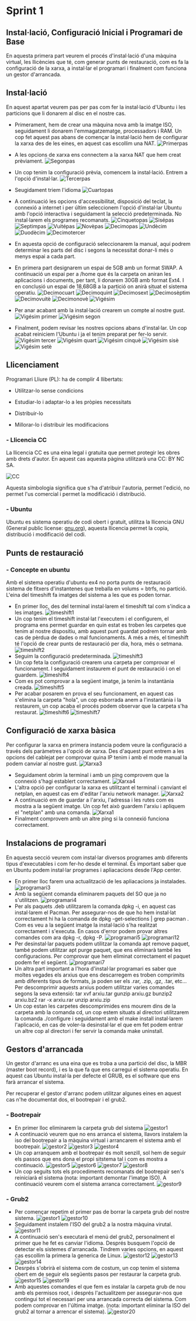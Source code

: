 # Sprint 1

## Instal·lació, Configuració Inicial i Programari de Base

En aquesta primera part veurem el procés d'instal·lació d'una màquina virtual, les llicències que té, com generar punts de restauració, com es fa la configuració de la xarxa, a instal·lar el programari i finalment com funciona un gestor d'arrancada.

## Instal·lació
En aquest apartat veurem pas per pas com fer la instal·lació d'Ubuntu i les particions que li donarem al disc en el nostre cas.

- Primerament, hem de crear una màquina nova amb la imatge ISO, seguidament li donarem l'emmagatzematge, processadors i RAM. Un cop fet aquest pas abans de començar la instal·lació hem de configurar la xarxa des de les eines, en aquest cas escollim una NAT.
![Primerpas](Instalacio1.png)

- A les opcions de xarxa ens connectem a la xarxa NAT que hem creat prèviament.
![Segonpas](Instalacio2.png)
- Un cop tenim la configuració prèvia, comencem la instal·lació. Entrem a l'opció d'instal·lar.
![Tercerpas](Instalacio3.png)
- Seugidament triem l'idioma
![Cuartopas](Instalacio4.png)
- A continuació les opcions d'accessibilitat, disposició del teclat, la connexió a internet i per últim seleccionem l'opció d'instal·lar Ubuntu amb l'opció interactiva i seguidament la selecció predeterminada. No instal·larem els programes recomanats.
![Cinquetopas](Instalacio5.png)
![Sisépas](Instalacio6.png)
![Septimpas](Instalacio7.png)
![Vuitépas](Instalacio8.png)
![Novèpas](Instalacio9.png)
![Decimopas](Instalacio10.png)
![Undècim](Instalacio11.png)
![Duodècim](Instalacio12.png)
![Decimotercer](Instalacio13.png)
- En aquesta opció de configuració seleccionarem la manual, aquí podrem determinar les parts del disc i segons la necessitat donar-li més o menys espai a cada part.
- En primera part designarem un espai de 5GB amb un format SWAP. A continuació un espai per a /home que és la carpeta on aniran les aplicacions i documents, per tant, li donarem 30GB amb format Ext4. I en conclusió un espai de 18,68GB a la partició on anirà situat el sistema operatiu.
![Decimocuart](Instalacio14.png)
![Decimoquint](Instalacio15.png)
![Decimosext](Instalacio16.png)
![Decimosèptim](Instalacio17.png)
![Decimovuitè](Instalacio18.png)
![Decimonovè](Instalacio19.png)
![Vigésim](Instalacio20.png)
- Per anar acabant amb la instal·lació crearem un compte al nostre gust.
![Vigésim primer](Instalacio21.png)
![Vigésim segon](Instalacio22.png)
- Finalment, podem revisar les nostres opcions abans d'instal·lar. Un cop acabat reiniciem l'Ubuntu i ja el tenim preparat per fer-lo servir.
![Vigésim tercer](Instalacio23.png)
![Vigésim quart](Instalacio24.png)
![Vigésim cinquè](Instalacio25.png)
![Vigésim sisè](Instalacio26.png)
![Vigésim setè](Instalacio27.png)




## Llicenciament 

Programari Lliure (PL): ha de complir 4 llibertats:

- Utilitzar-lo sense condicions

- Estudiar-lo i adaptar-lo a les pròpies necessitats

- Distribuir-lo

- Millorar-lo i distribuir les modificacions

### - Llicencia CC
La llicencia CC es una eina legal i gratuita que permet protegir les obres amb drets d'autor. En aquest cas aquesta pàgina utilitzarà una CC: BY NC SA.

![CC](CC.png)

Aquesta simbologia significa que s'ha d'atribuir l'autoria, permet l'edició, no permet l'us comercial i permet la modificació i distribució.
### - Ubuntu
Ubuntu es sistema operatiu de codi obert i gratuit, utilitza la llicencia GNU (General public license: [gnu.org](https://www.gnu.org/licenses/fdl-1.3.html)), aquesta llicencia permet la copia, distribució i modificació del codi.  


## Punts de restauració
### - Concepte en ubuntu
Amb el sistema operatiu d'ubuntu
ex4 no porta punts de restauració
sistema de fitxers d'instantenes que treballa en volums = btrfs, no partició. L'eina del timeshift fa imatges del sistema a les que es poden tornar.

- En primer lloc, des del terminal instal·larem el timeshift tal com s'indica a les imatges.
![timeshift1](timeshift1.png)
- Un cop tenim el timeshift instal·lat l'executem i el configurem, el programa ens permet guardar en quin estat es troben les carpetes que tenim al nostre dispositiu, amb aquest punt guardat podrem tornar amb cas de pèrdua de dades o mal funcionaments. A més a més, el timeshift té l'opció de crear punts de restauració per dia, hora, més o setmana.
![timeshift2](timeshift2.png)
- Seguim la configuració predeterminada.
![timeshift3](timeshift3.png)
- Un cop feta la configuració crearem una carpeta per comprovar el funcionament. I seguidament instaurem el punt de restauració i on el guardem.
![timeshift4](timeshift4.png)
- Com es pot comprovar a la següent imatge, ja tenim la instantània creada.
![timeshift5](timeshift5.png)
- Per acabar posarem en prova el seu funcionament, en aquest cas s'elimina la carpeta "hola", un cop esborrada anem a l'instantània i la restaurem, un cop acaba el procés podem observar que la carpeta s'ha restaurat.
![timeshift6](timeshift6.png)
![timeshift7](timeshift7.png)


## Configuració de xarxa bàsica
Per configurar la xarxa en primera instancia podem veure la configuració a través dels paràmetres a l'opció de xarxa. Des d'aquest punt entrem a les opcions del cablejat per comprovar quina IP tenim i amb el mode manual la podem canviar al nostre gust.
![Xarxa3](Xarxa3.png)
- Seguidament obrim la terminal i amb un ping comprovem que la connexió s'hagi establert correctament.
![Xarxa4](Xarxa4.png)
- L'altra opció per configurar la xarxa es utilitzant el terminal i canviant el netplan, en aquest cas em d'editar l'arxiu network manager.
![Xarxa2](Xarxa2.png)
- A continuació em de guardar a l'arxiu, l'adressa i les rutes com es mostra a la següent imatge. Un cop fet això guardem l'arxiu i apliquem el "netplan" amb una comanda.
![Xarxa1](Xarxa1.png)
- Finalment comprovem amb un altre ping si la connexió funciona correctament.


## Instalacions de programari
En aquesta secció veurem com instal·lar diversos programes amb diferents tipus d'executables i com fer-ho desde el terminal. És important saber que en Ubuntu podem instal·lar programes i apliacacions desde l'App center.

- En primer lloc farem una actualització de les apliacacions ja instalades.
![programari3](programari3.png)
- Amb la següent comanda eliminarem paquets del SO que ja no s'utilitzen.
![programari4](programari4.png)
- Per als paquets .deb utilitzarem la comanda dpkg -i, en aquest cas instal·larem el Pacman. Per assegurar-nos de que ho hem instal·lat correctament hi ha la comanda de dpkg -get-selections | grep pacman . Com es veu a la següent imatge la instal·lació s'ha realitzat correctament i s'executa. En casos d'error podem provar altres comandes com ara dpkg -r, dpkg -P.
![programari5](programari5.png)
![programari12](programari12.png) 
- Per desinstal·lar paquets podem utilitzar la comanda apt remove paquet, també podem utilitzar apt purge paquet, que ens eliminarà també les configuracions. Per comprovar que hem eliminat correctament el paquet podem fer el següent.
![programari7](programari7.png)
- Un altra part important a l'hora d'instal·lar programari es saber que moltes vegades els arxius que ens descarregem es troben comprimits amb diferents tipus de formats, ja poden ser els .rar, .zip, .gz, .tar, etc... Per descomprimir aquests arxius podem utilitzar varies comandes segons la seva extensió: 
tar xvf arxiu.tar
gunzip arxiu.gz
bunzip2 arxiu.bz2
rar -x arxiu.rar
unzip arxiu.zip
- Un cop estan les carpetes descomprimides ens mourem dins de la carpeta amb la comanda cd, un cop estem situats al directori utilitzarem la comanda ./configure i seguidament amb el make install instal·larem l'aplicació, en cas de voler-la desinstal·lar el que em fet podem entrar un altre cop al directori i fer servir la comanda make uninstall.


## Gestors d'arrancada
Un gestor d'arranc es una eina que es troba a una partició del disc, la MBR (master boot record), i es la que fa que ens carregui el sistema operatiu. En aquest cas Ubuntu instal·la per defecte el GRUB, es el software que ens farà arrancar el sistema. 

Per recuperar el gestor d'arranc podem utilitzar algunes eines en aquest cas n'he documentat dos, el bootrepair i el grub2.
### - Bootrepair
- En primer lloc eliminarem la carpeta grub del sistema
![gestor1](gestor1.png)
- A continuació veurem que no ens arranca el sistema, llavors instalem la iso del bootrepair a la màquina virtual i arrancarem el sistema amb el bootrepair.
![gestor2](gestor2.png)
![gestor3](gestor3.png)
![gestor4](gestor4.png)
- Un cop arranquem amb el bootrepair és molt senzill, sol hem de seguir els passos que ens dona el propi sitstema tal i com es mostra a continuació.
![gestor5](gestor5.png)
![gestor6](gestor6.png)
![gestor7](gestor7.png)
![gestor8](gestor8.png)
- Un cop seguits tots els procediments recomanats del bootrepair sen's reiniciarà el sistema (nota: important demontar l'imatge ISO). A continuació veurem com el sistema arranca correctament.
![gestor9](gestor9.png)


### - Grub2
- Per començar repetim el primer pas de borrar la carpeta grub del nostre sistema.
![gestor1](gestor1.png)
![gestor10](gestor10.png)
- Seguidament instalem l'ISO del grub2 a la nostra màquina virutal.
![gestor11](gestor11.png)
- A continuació sen's executarà el menú del grub2, personalment el primer que he fet es canviar l'idioma. Després busquem l'opció de detectar els sistemes d'arrancada. Tindrem varies opcions, en aquest cas escollim la primera la generica de Linux. 
![gestor12](gestor12.png)
![gestor13](gestor13.png)
![gestor14](gestor14.png)
- Desrpés s'obrirà el sistema com de costum, un cop tenim el sistema obert em de seguir els següents pasos per restaurar la carpeta grub.
![gestor15](gestor15.png)
![gestor19](gestor19.png)
- Amb aquestes comandes el que fem es instalar la carpeta grub de nou amb els permisos root, i després l'actualitzem per assegurar-nos que contingui tot el necessari per una arrancada correcta del sistema. Com podem comprovar en l'última imatge. (nota: important eliminar la ISO del grub2 al tornar a arrencar el sistema).
![gestor20](gestor20.png)
